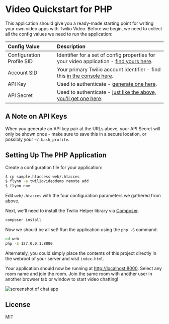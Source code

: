 # Video Quickstart for PHP

This application should give you a ready-made starting point for writing your
own video apps with Twilio Video. Before we begin, we need to collect
all the config values we need to run the application:

| Config Value  | Description |
| :-------------  |:------------- |
Configuration Profile SID | Identifier for a set of config properties for your video application - [find yours here](https://www.twilio.com/console/video/profiles).
Account SID | Your primary Twilio account identifier - find this [in the console here](https://www.twilio.com/console).
API Key | Used to authenticate - [generate one here](https://www.twilio.com/console/video/dev-tools/api-keys).
API Secret | Used to authenticate - [just like the above, you'll get one here](https://www.twilio.com/console/video/dev-tools/api-keys).

## A Note on API Keys

When you generate an API key pair at the URLs above, your API Secret will only
be shown once - make sure to save this in a secure location, 
or possibly your `~/.bash_profile`.

## Setting Up The PHP Application

Create a configuration file for your application:

```bash
$ cp sample.htaccess web/.htacces
$ flynn -a twiliovideodemo remote add
$ flynn env
```

Edit `web/.htacces` with the four configuration parameters we gathered from above.

Next, we'll need to install the Twilio Helper library via [Composer](https://getcomposer.org/).

```bash
composer install
```

Now we should be all set! Run the application using the `php -S` command.

```bash
cd web
php -S 127.0.0.1:8000
```

Alternately, you could simply place the contents of this project directly in the
webroot of your server and visit `index.html`.

Your application should now be running at [http://localhost:8000](http://localhost:8000).
Select any room name and join the room. Join the same room with another user in another browser tab or window to start video chatting!

![screenshot of chat app](https://s3.amazonaws.com/com.twilio.prod.twilio-docs/images/video2.original.png)

## License

MIT
